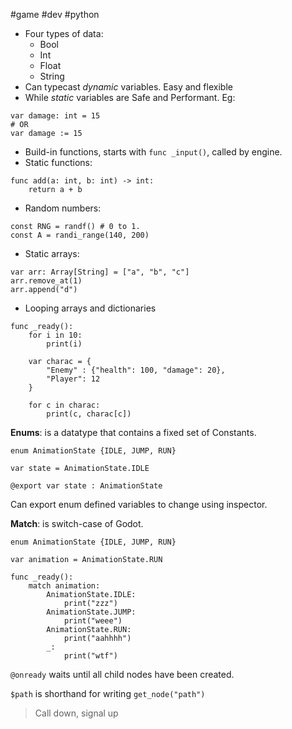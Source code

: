#game #dev #python 

- Four types of data:
	- Bool
	- Int
	- Float
	- String
- Can typecast *dynamic* variables. Easy and flexible
- While *static* variables are Safe and Performant. Eg:
```gdscript
var damage: int = 15
# OR
var damage := 15
```

- Build-in functions, starts with `func _input()`, called by engine.
- Static functions:
```gdscript
func add(a: int, b: int) -> int:
	return a + b
```

- Random numbers:
```gdscript
const RNG = randf() # 0 to 1.
const A = randi_range(140, 200)
```

- Static arrays:
```gdscript
var arr: Array[String] = ["a", "b", "c"]
arr.remove_at(1)
arr.append("d")
```

- Looping arrays and dictionaries
```gdscript
func _ready():
	for i in 10:
		print(i)
	
	var charac = {
		"Enemy" : {"health": 100, "damage": 20},
		"Player": 12
	}

	for c in charac:
		print(c, charac[c])
```

**Enums**: is a datatype that contains a fixed set of Constants.

```gdscript
enum AnimationState {IDLE, JUMP, RUN}

var state = AnimationState.IDLE

@export var state : AnimationState
```

Can export enum defined variables to change using inspector.

**Match**: is switch-case of Godot.

```gdscript
enum AnimationState {IDLE, JUMP, RUN}

var animation = AnimationState.RUN

func _ready():
	match animation:
		AnimationState.IDLE:
			print("zzz")
		AnimationState.JUMP:
			print("weee")
		AnimationState.RUN:
			print("aahhhh")
		_:
			print("wtf")
```

`@onready` waits until all child nodes have been created.

`$path` is shorthand for writing `get_node("path")`

> Call down, signal up

